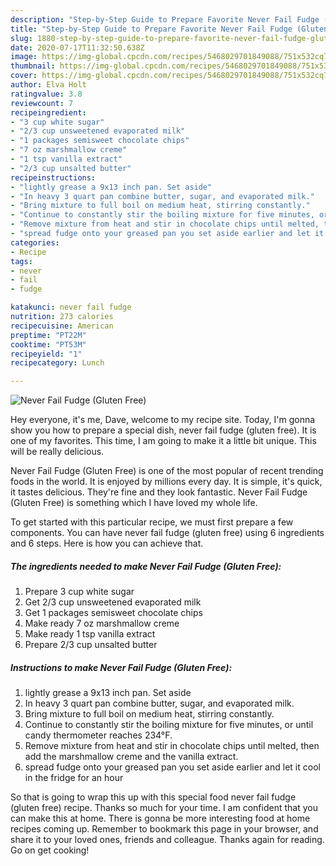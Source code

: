 ```yaml
---
description: "Step-by-Step Guide to Prepare Favorite Never Fail Fudge (Gluten Free)"
title: "Step-by-Step Guide to Prepare Favorite Never Fail Fudge (Gluten Free)"
slug: 1880-step-by-step-guide-to-prepare-favorite-never-fail-fudge-gluten-free
date: 2020-07-17T11:32:50.638Z
image: https://img-global.cpcdn.com/recipes/5468029701849088/751x532cq70/never-fail-fudge-gluten-free-recipe-main-photo.jpg
thumbnail: https://img-global.cpcdn.com/recipes/5468029701849088/751x532cq70/never-fail-fudge-gluten-free-recipe-main-photo.jpg
cover: https://img-global.cpcdn.com/recipes/5468029701849088/751x532cq70/never-fail-fudge-gluten-free-recipe-main-photo.jpg
author: Elva Holt
ratingvalue: 3.8
reviewcount: 7
recipeingredient:
- "3 cup white sugar"
- "2/3 cup unsweetened evaporated milk"
- "1 packages semisweet chocolate chips"
- "7 oz marshmallow creme"
- "1 tsp vanilla extract"
- "2/3 cup unsalted butter"
recipeinstructions:
- "lightly grease a 9x13 inch pan. Set aside"
- "In heavy 3 quart pan combine butter, sugar, and evaporated milk."
- "Bring mixture to full boil on medium heat, stirring constantly."
- "Continue to constantly stir the boiling mixture for five minutes, or until candy thermometer reaches 234°F."
- "Remove mixture from heat and stir in chocolate chips until melted, then add the marshmallow creme and the vanilla extract."
- "spread fudge onto your greased pan you set aside earlier and let it cool in the fridge for an hour"
categories:
- Recipe
tags:
- never
- fail
- fudge

katakunci: never fail fudge 
nutrition: 273 calories
recipecuisine: American
preptime: "PT22M"
cooktime: "PT53M"
recipeyield: "1"
recipecategory: Lunch

---
```



![Never Fail Fudge (Gluten Free)](https://img-global.cpcdn.com/recipes/5468029701849088/751x532cq70/never-fail-fudge-gluten-free-recipe-main-photo.jpg)

Hey everyone, it's me, Dave, welcome to my recipe site. Today, I'm gonna show you how to prepare a special dish, never fail fudge (gluten free). It is one of my favorites. This time, I am going to make it a little bit unique. This will be really delicious.

Never Fail Fudge (Gluten Free) is one of the most popular of recent trending foods in the world. It is enjoyed by millions every day. It is simple, it's quick, it tastes delicious. They're fine and they look fantastic. Never Fail Fudge (Gluten Free) is something which I have loved my whole life.




To get started with this particular recipe, we must first prepare a few components. You can have never fail fudge (gluten free) using 6 ingredients and 6 steps. Here is how you can achieve that.

<!--inarticleads1-->

##### The ingredients needed to make Never Fail Fudge (Gluten Free):

1. Prepare 3 cup white sugar
1. Get 2/3 cup unsweetened evaporated milk
1. Get 1 packages semisweet chocolate chips
1. Make ready 7 oz marshmallow creme
1. Make ready 1 tsp vanilla extract
1. Prepare 2/3 cup unsalted butter




<!--inarticleads2-->

##### Instructions to make Never Fail Fudge (Gluten Free):

1. lightly grease a 9x13 inch pan. Set aside
1. In heavy 3 quart pan combine butter, sugar, and evaporated milk.
1. Bring mixture to full boil on medium heat, stirring constantly.
1. Continue to constantly stir the boiling mixture for five minutes, or until candy thermometer reaches 234°F.
1. Remove mixture from heat and stir in chocolate chips until melted, then add the marshmallow creme and the vanilla extract.
1. spread fudge onto your greased pan you set aside earlier and let it cool in the fridge for an hour




So that is going to wrap this up with this special food never fail fudge (gluten free) recipe. Thanks so much for your time. I am confident that you can make this at home. There is gonna be more interesting food at home recipes coming up. Remember to bookmark this page in your browser, and share it to your loved ones, friends and colleague. Thanks again for reading. Go on get cooking!
